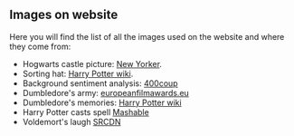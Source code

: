 ## Images on website
Here you will find the list of all the images used on the website and where they come from:

- Hogwarts castle picture: [New Yorker](https://www.newyorker.com/humor/daily-shouts/true-history-jewish-wizards-hogwarts-harry-potter).
- Sorting hat: [Harry Potter wiki](https://harrypotter.fandom.com/wiki/Sorting_Hat).
- Background sentiment analysis: [400coup](https://www.400coups.ch/images/detailed/62/x_clmt61883_a.jpg)
- Dumbledore's army: [europeanfilmawards.eu](https://europeanfilmawards.eu/en_EN/film/harry-potter-and-the-order-of-the-phoenix.5121)
- Dumbledore's memories: [Harry Potter wiki](https://harrypotter.fandom.com/wiki/Memory_extraction_spell)
- Harry Potter casts spell [Mashable](https://helios-i.mashable.com/imagery/articles/04JrNlLfEBXII1IESiOxJUW/hero-image.fill.size_1200x900.v1614270606.jpg)
- Voldemort's laugh [SRCDN](https://static0.srcdn.com/wordpress/wp-content/uploads/2019/11/Harry-Potter-Second-Houses-Voldemort-Cropped.jpg?q=50&fit=crop&w=740&h=370&dpr=1.5)